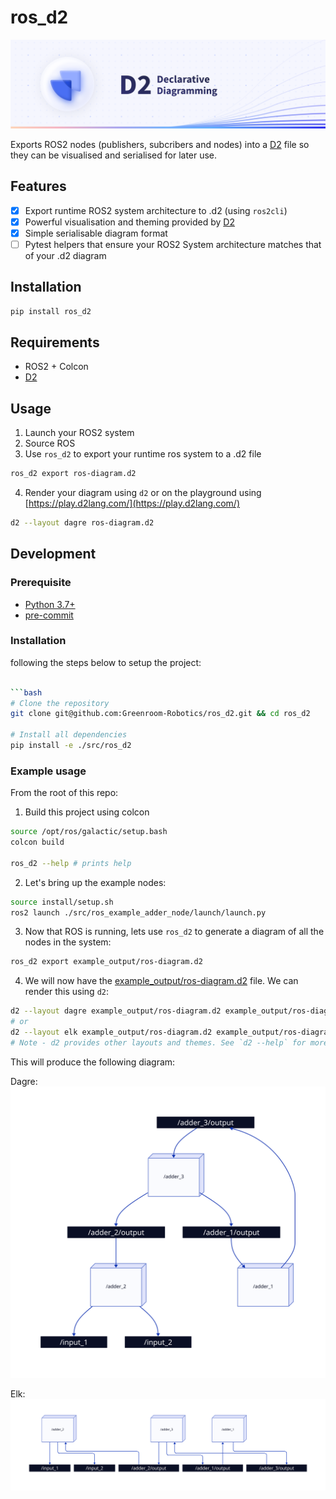 # ros_d2

![Banner](docs/images/banner.png)

Exports ROS2 nodes (publishers, subcribers and nodes) into a [D2](https://d2lang.com/tour/intro/) file so they can be visualised and serialised for later use.

## Features

- [x] Export runtime ROS2 system architecture to .d2 (using `ros2cli`)
- [x] Powerful visualisation and theming provided by [D2](https://d2lang.com/tour/intro/)
- [x] Simple serialisable diagram format
- [ ] Pytest helpers that ensure your ROS2 System architecture matches that of your .d2 diagram

## Installation

```bash
pip install ros_d2
```

## Requirements

- ROS2 + Colcon
- [D2](https://github.com/terrastruct/d2#install)

## Usage

1. Launch your ROS2 system
2. Source ROS
3. Use `ros_d2` to export your runtime ros system to a .d2 file

  ```bash
  ros_d2 export ros-diagram.d2
  ```

4. Render your diagram using `d2` or on the playground using [https://play.d2lang.com/](https://play.d2lang.com/)

  ```bash
  d2 --layout dagre ros-diagram.d2
  ```





## Development
### Prerequisite

- [Python 3.7+](https://www.python.org/)
- [pre-commit](https://pre-commit.com/)

### Installation

following the steps below to setup the project:

```bash

```bash
# Clone the repository
git clone git@github.com:Greenroom-Robotics/ros_d2.git && cd ros_d2

# Install all dependencies
pip install -e ./src/ros_d2
```

### Example usage

From the root of this repo:

1. Build this project using colcon
  ```bash
  source /opt/ros/galactic/setup.bash
  colcon build

  ros_d2 --help # prints help
  ```

2. Let's bring up the example nodes:

  ```bash
  source install/setup.sh
  ros2 launch ./src/ros_example_adder_node/launch/launch.py
  ```

3. Now that ROS is running, lets use `ros_d2` to generate a diagram of all the nodes in the system:

  ```bash
  ros_d2 export example_output/ros-diagram.d2
  ```

4. We will now have the [example_output/ros-diagram.d2](example_output/ros-diagram.d2) file. We can render this using `d2`:

  ```bash
  d2 --layout dagre example_output/ros-diagram.d2 example_output/ros-diagram-dagre.svg
  # or
  d2 --layout elk example_output/ros-diagram.d2 example_output/ros-diagram-dagre.svg
  # Note - d2 provides other layouts and themes. See `d2 --help` for more info
  ```

  This will produce the following diagram:

  Dagre:
  ![dagre](example_output/ros-diagram-dagre.svg)

  Elk:
  ![elk](example_output/ros-diagram-elk.svg)
